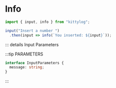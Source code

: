 # Info

```js
import { input, info } from "kittylog";

input("Insert a number ")
  .then(input => info(`You inserted: ${input}`));
```

::: details Input Parameters

:::tip PARAMETERS

```ts
interface InputParameters {
  message: string;
}
```

:::
